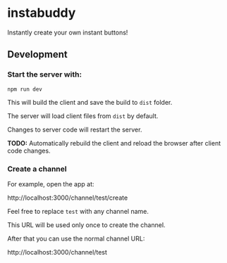 # instabuddy

Instantly create your own instant buttons!

## Development

### Start the server with:

`npm run dev`

This will build the client and save the build to `dist` folder.

The server will load client files from `dist` by default.

Changes to server code will restart the server.

**TODO:** Automatically rebuild the client and reload the browser after client code changes.

### Create a channel

For example, open the app at:

http://localhost:3000/channel/test/create

Feel free to replace `test` with any channel name.

This URL will be used only once to create the channel.

After that you can use the normal channel URL:

http://localhost:3000/channel/test

